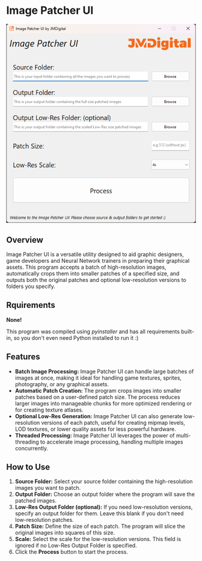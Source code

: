 # Image Patcher UI

<p align="center">
  <img alt="Preview" src="./preview.png">
</p>

## Overview
Image Patcher UI is a versatile utility designed to aid graphic designers, game developers and Neural Network trainers in preparing their graphical assets. This program accepts a batch of high-resolution images, automatically crops them into smaller patches of a specified size, and outputs both the original patches and optional low-resolution versions to folders you specify.

## Rquirements
**None!**

This program was compiled using *pyinstaller* and has all requirements built-in, so you don't even need Python installed to run it :)

## Features

- **Batch Image Processing:** Image Patcher UI can handle large batches of images at once, making it ideal for handling game textures, sprites, photography, or any graphical assets.
- **Automatic Patch Creation:** The program crops images into smaller patches based on a user-defined patch size. The process reduces larger images into manageable chunks for more optimized rendering or for creating texture atlases.
- **Optional Low-Res Generation:** Image Patcher UI can also generate low-resolution versions of each patch, useful for creating mipmap levels, LOD textures, or lower quality assets for less powerful hardware.
- **Threaded Processing:** Image Patcher UI leverages the power of multi-threading to accelerate image processing, handling multiple images concurrently.

## How to Use

1. **Source Folder:** Select your source folder containing the high-resolution images you want to patch.
2. **Output Folder:** Choose an output folder where the program will save the patched images.
3. **Low-Res Output Folder (optional):** If you need low-resolution versions, specify an output folder for them. Leave this blank if you don't need low-resolution patches.
4. **Patch Size:** Define the size of each patch. The program will slice the original images into squares of this size.
5. **Scale:** Select the scale for the low-resolution versions. This field is ignored if no Low-Res Output Folder is specified.
6. Click the **Process** button to start the process.

